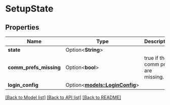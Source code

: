 # SetupState

## Properties

Name | Type | Description | Notes
------------ | ------------- | ------------- | -------------
**state** | Option<**String**> |  | [optional]
**comm_prefs_missing** | Option<**bool**> | true if the comm prefs are missing. | [optional]
**login_config** | Option<[**models::LoginConfig**](LoginConfig.md)> |  | [optional]

[[Back to Model list]](../README.md#documentation-for-models) [[Back to API list]](../README.md#documentation-for-api-endpoints) [[Back to README]](../README.md)


